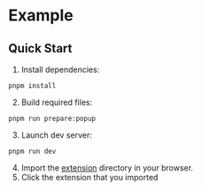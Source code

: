 # Example

## Quick Start

1. Install dependencies:

```shell
pnpm install
```

2. Build required files:

```shell
pnpm run prepare:popup
```

3. Launch dev server:

```shell
pnpm run dev
```

4. Import the [extension](extension) directory in your browser.
5. Click the extension that you imported